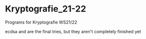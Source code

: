 # Kryptografie_21-22
Programs for Kryptografie WS21/22

ecdsa and are the final tries, but they aren't completely finished yet
